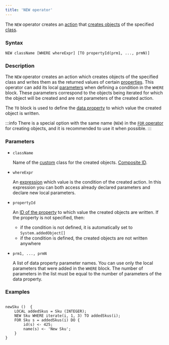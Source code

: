 ```yaml
---
title: 'NEW operator'
---
```


The `NEW` operator creates an [action](Actions.md) that [creates objects](New_object_NEW_.md) of the specified [class](Classes.md).

### Syntax

    NEW className [WHERE whereExpr] [TO propertyId(prm1, ..., prmN)]

### Description

The `NEW` operator creates an action which creates objects of the specified class and writes them as the returned values of certain [properties](Properties.md). This operator can add its local [parameters](Actions.md) when defining a condition in the `WHERE` block. These parameters correspond to the objects being iterated for which the object will be created and are not parameters of the created action. 

The `TO` block is used to define the [data property](Data_properties_DATA_.md) to which value the created object is written. 

:::info
There is a special option with the same name (`NEW`) in the [`FOR` operator](FOR_operator.md) for creating objects, and it is recommended to use it when possible.
:::

### Parameters

- `className`

    Name of the [custom](User_classes.md) class for the created objects. [Composite ID](IDs.md#cid-broken).

- `whereExpr`

    An [expression](Expression.md) which value is the condition of the created action. In this expression you can both access already declared parameters and declare new local parameters.

- `propertyId`

    An [ID of the property](IDs.md#propertyid-broken) to which value the created objects are written. If the property is not specified, then:

    - if the condition is not defined, it is automatically set to  `System.addedObject[]`
    - if the condition is defined, the created objects are not written anywhere

- `prm1, ..., prmN`

    A list of data property parameter names. You can use only the local parameters that were added in the `WHERE` block. The number of parameters in the list must be equal to the number of parameters of the data property. 

### Examples

```lsf

newSku ()  {
    LOCAL addedSkus = Sku (INTEGER);
    NEW Sku WHERE iterate(i, 1, 3) TO addedSkus(i);
    FOR Sku s = addedSkus(i) DO {
        id(s) <- 425;
        name(s) <- 'New Sku';
    }
}
```
